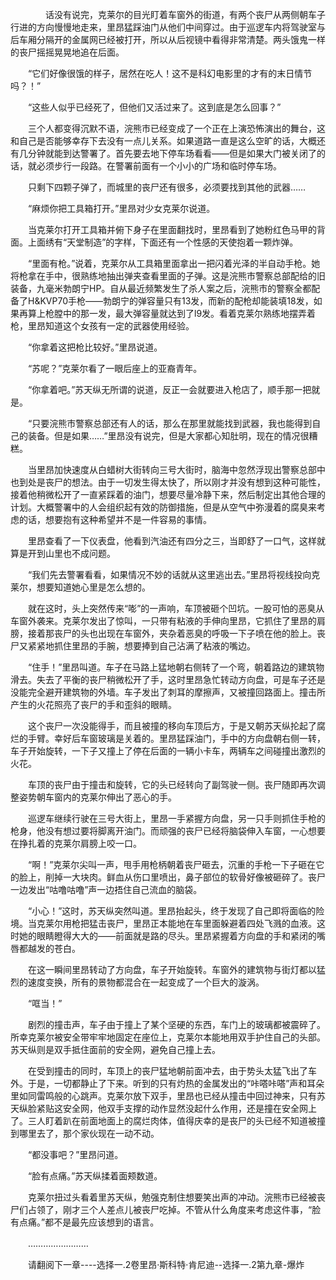 <div class="read-content j_readContent" id="">
                <p>　　　　话没有说完，克莱尔的目光盯着车窗外的街道，有两个丧尸从两侧朝车子行进的方向慢慢地走来，里昂猛踩油门从他们中间穿过。由于巡逻车内将驾驶室与后车厢分隔开的金属网已经被打开，所以从后视镜中看得非常清楚。两头饿鬼一样的丧尸摇摇晃晃地追在后面。<p>　　“它们好像很饿的样子，居然在吃人！这不是科幻电影里的才有的末日情节吗？！”<p>　　“这些人似乎已经死了，但他们又活过来了。这到底是怎么回事？”<p>　　三个人都变得沉默不语，浣熊市已经变成了一个正在上演恐怖演出的舞台，这和自己是否能够幸存下去没有一点儿关系。如果道路一直是这么空旷的话，大概还有几分钟就能到达警署了。首先要去地下停车场看看——但是如果大门被关闭了的话，就必须步行一段路。在警署前面有一个小小的广场和临时停车场。<p>　　只剩下四颗子弹了，而城里的丧尸还有很多，必须要找到其他的武器……<p>　　“麻烦你把工具箱打开。”里昂对少女克莱尔说道。<p>　　当克莱尔打开工具箱并俯下身子在里面翻找时，里昂看到了她粉红色马甲的背面。上面绣有“天堂制造”的字样，下面还有一个性感的天使抱着一颗炸弹。<p>　　“里面有枪。”说着，克莱尔从工具箱里面拿出一把闪着光泽的半自动手枪。她将枪拿在手中，很熟练地抽出弹夹查看里面的子弹。这是浣熊市警察总部配给的旧装备，九毫米勃朗宁HP。自从最近频繁发生了杀人案之后，浣熊市的警察全都配备了H&amp;KVP70手枪——勃朗宁的弹容量只有13发，而新的配枪却能装填18发，如果再算上枪膛中的那一发，最大弹容量就达到了l9发。看着克莱尔熟练地摆弄着枪，里昂知道这个女孩有一定的武器使用经验。<p>　　“你拿着这把枪比较好。”里昂说道。<p>　　“苏呢？”克莱尔看了一眼后座上的亚裔青年。<p>　　“你拿着吧。”苏天纵无所谓的说道，反正一会就要进入枪店了，顺手那一把就是。<p>　　“只要浣熊市警察总部还有人的话，那么在那里就能找到武器，我也能得到自己的装备。但是如果……”里昂没有说完，但是大家都心知肚明，现在的情况很糟糕。<p>　　当里昂加快速度从白蜡树大街转向三号大街时，脑海中忽然浮现出警察总部中也到处是丧尸的想法。由于一切发生得太快了，所以刚才并没有想到这种可能性，接着他稍微松开了一直紧踩着的油门，想要尽量冷静下来，然后制定出其他合理的计划。大概警署中的人会组织起有效的防御措施，但是从空气中弥漫着的腐臭来考虑的话，想要抱有这种希望并不是一件容易的事情。<p>　　里昂查看了一下仪表盘，他看到汽油还有四分之三，当即舒了一口气，这样就算是开到山里也不成问题。<p>　　“我们先去警署看看，如果情况不妙的话就从这里逃出去。”里昂将视线投向克莱尔，想要知道她心里是怎么想的。<p>　　就在这时，头上突然传来“嘭”的一声响，车顶被砸个凹坑。一股可怕的恶臭从车窗外袭来。克莱尔发出了惊叫，一只带有粘液的手伸向里昂，它抓住了里昂的肩膀，接着那丧尸的头也出现在车窗外，夹杂着恶臭的呼吸一下子喷在他的脸上。丧尸又紧紧地抓住里昂的手腕，想要捧到自己沾满了粘液的嘴边。<p>　　“住手！”里昂叫道。车子在马路上猛地朝右侧转了一个弯，朝着路边的建筑物滑去。失去了平衡的丧尸稍微松开了手，这时里昂急忙转动方向盘，可是车子还是没能完全避开建筑物的外墙。车子发出了刺耳的摩擦声，又被撞回路面上。撞击所产生的火花照亮了丧尸的手和歪斜的眼睛。<p>　　这个丧尸一次没能得手，而且被撞的移向车顶后方，于是又朝苏天纵抡起了腐烂的手臂。幸好后车窗玻璃是关着的。里昂猛踩油门，手中的方向盘朝右侧一转，车子开始旋转，一下子又撞上了停在后面的一辆小卡车，两辆车之间碰撞出激烈的火花。<p>　　车顶的丧尸由于撞击和旋转，它的头已经转向了副驾驶一侧。丧尸随即再次调整姿势朝车窗内的克莱尔伸出了恶心的手。<p>　　巡逻车继续行驶在三号大街上，里昂一手紧握方向盘，另一只手则抓住手枪的枪身，他没有想过要将脚离开油门。而顽强的丧尸已经将脑袋伸入车窗，一心想要在挣扎着的克莱尔肩膀上咬一口。<p>　　“啊！”克莱尔尖叫一声，甩手用枪柄朝着丧尸砸去，沉重的手枪一下子砸在它的脸上，削掉一大块肉。鲜血从伤口里喷出，鼻子部位的软骨好像被砸碎了。丧尸一边发出“咕噜咕噜”声一边捂住自己流血的脑袋。<p>　　“小心！”这时，苏天纵突然叫道。里昂抬起头，终于发现了自己即将面临的险境。当克莱尔用枪把猛击丧尸，里昂正本能地在车里面躲避着四处飞溅的血液。这时她的眼睛瞪得大大的——前面就是路的尽头。里昂紧握着方向盘的手和紧闭的嘴唇都越发的苍白。<p>　　在这一瞬间里昂转动了方向盘，车子开始旋转。车窗外的建筑物与街灯都以猛烈的速度变换，所有的景物都混合在一起变成了一个巨大的漩涡。<p>　　“哐当！”<p>　　剧烈的撞击声，车子由于撞上了某个坚硬的东西，车门上的玻璃都被震碎了。所幸克莱尔被安全带牢牢地固定在座位上，克莱尔本能地用双手护住自己的头部。苏天纵则是双手抵住面前的安全网，避免自己撞上去。<p>　　在受到撞击的同时，车顶上的丧尸猛地朝前面冲去，由于势头太猛飞出了车外。于是，一切都静止了下来。听到的只有灼热的金属发出的“咔嗒咔嗒”声和耳朵里如同雷鸣般的心跳声。克莱尔放下双手，里昂也已经从撞击中回过神来，只有苏天纵脸紧贴这安全网，他双手支撑的动作显然没起什么作用，还是撞在安全网上了。三人盯着趴在前面地面上的腐烂肉体，值得庆幸的是丧尸的头已经不知道被撞到哪里去了，那个家伙现在一动不动。<p>　　“都没事吧？”里昂问道。<p>　　“脸有点痛。”苏天纵揉着面颊数道。<p>　　克莱尔扭过头看着里苏天纵，勉强克制住想要笑出声的冲动。浣熊市已经被丧尸们占领了，刚才三个人差点儿被丧尸吃掉。不管从什么角度来考虑这件事，“脸有点痛。”都不是最先应该想到的语言。<p>　　……………………<p>　　请翻阅下一章----选择一.2卷里昂·斯科特·肯尼迪--选择一.2第九章-爆炸<p> 
            </div>